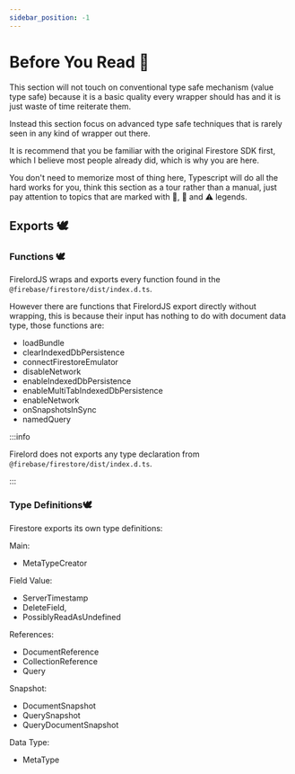 ```yaml
---
sidebar_position: -1
---
```


# Before You Read 🐤

This section will not touch on conventional type safe mechanism (value type safe) because it is a basic quality every wrapper should has and it is just waste of time reiterate them.

Instead this section focus on advanced type safe techniques that is rarely seen in any kind of wrapper out there.

It is recommend that you be familiar with the original Firestore SDK first, which I believe most people already did, which is why you are here.

You don't need to memorize most of thing here, Typescript will do all the hard works for you, think this section as a tour rather than a manual, just pay attention to topics that are marked with 🦜, 🐧 and ⚠️ legends.

## Exports 🕊️

### Functions 🕊️

FirelordJS wraps and exports every function found in the `@firebase/firestore/dist/index.d.ts`.

However there are functions that FirelordJS export directly without wrapping, this is because their input has nothing to do with document data type, those functions are:

- loadBundle
- clearIndexedDbPersistence
- connectFirestoreEmulator
- disableNetwork
- enableIndexedDbPersistence
- enableMultiTabIndexedDbPersistence
- enableNetwork
- onSnapshotsInSync
- namedQuery

:::info

Firelord does not exports any type declaration from `@firebase/firestore/dist/index.d.ts`.

:::

### Type Definitions🕊️

Firestore exports its own type definitions:

Main:

- MetaTypeCreator

Field Value:

- ServerTimestamp
- DeleteField,
- PossiblyReadAsUndefined

References:

- DocumentReference
- CollectionReference
- Query

Snapshot:

- DocumentSnapshot
- QuerySnapshot
- QueryDocumentSnapshot

Data Type:

- MetaType
